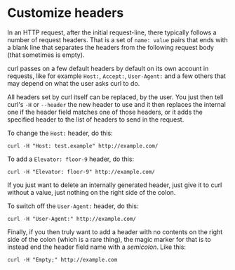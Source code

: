# Customize headers

In an HTTP request, after the initial request-line, there typically follows a
number of request headers. That is a set of `name: value` pairs that ends with
a blank line that separates the headers from the following request body (that
sometimes is empty).

curl passes on a few default headers by default on its own account in
requests, like for example `Host:`, `Accept:`, `User-Agent:` and a few others
that may depend on what the user asks curl to do.

All headers set by curl itself can be replaced, by the user. You just then
tell curl's `-H` or `--header` the new header to use and it then replaces the
internal one if the header field matches one of those headers, or it adds the
specified header to the list of headers to send in the request.

To change the `Host:` header, do this:

    curl -H "Host: test.example" http://example.com/

To add a `Elevator: floor-9` header, do this:

    curl -H "Elevator: floor-9" http://example.com/

If you just want to delete an internally generated header, just give it to
curl without a value, just nothing on the right side of the colon.

To switch off the `User-Agent:` header, do this:

    curl -H "User-Agent:" http://example.com/

Finally, if you then truly want to add a header with no contents on the right
side of the colon (which is a rare thing), the magic marker for that is to
instead end the header field name with a *semicolon*. Like this:

    curl -H "Empty;" http://example.com

